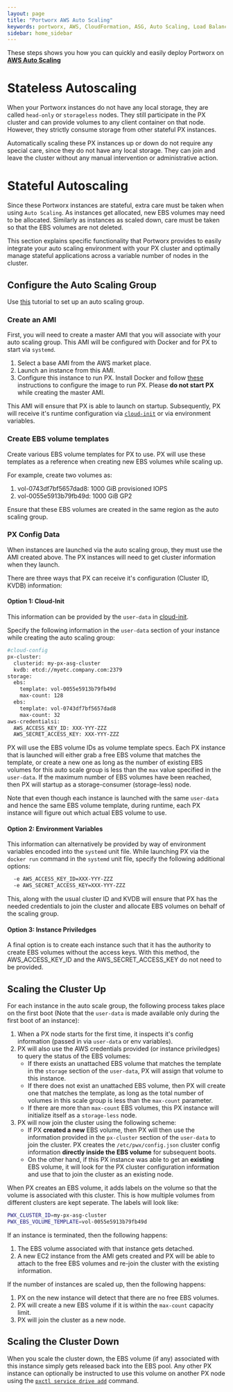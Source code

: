 ```yaml
---
layout: page
title: "Portworx AWS Auto Scaling"
keywords: portworx, AWS, CloudFormation, ASG, Auto Scaling, Load Balancer, ECS, EC2
sidebar: home_sidebar
---
```


These steps shows you how you can quickly and easily deploy Portworx on [**AWS Auto Scaling**](https://aws.amazon.com/autoscaling/)

# Stateless Autoscaling
When your Portworx instances do not have any local storage, they are called `head-only` or `storageless` nodes.  They still participate in the PX cluster and can provide volumes to any client container on that node.  However, they strictly consume storage from other stateful PX instances.

Automatically scaling these PX instances up or down do not require any special care, since they do not have any local storage.  They can join and leave the cluster without any manual intervention or administrative action.

# Stateful Autoscaling
Since these Portworx instances are stateful, extra care must be taken when using `Auto Scaling`.  As instances get allocated, new EBS volumes may need to be allocated.  Similarly as instances as scaled down, care must be taken so that the EBS volumes are not deleted.

This section explains specific functionality that Portworx provides to easily integrate your auto scaling environment with your PX cluster and optimally manage stateful applications across a variable number of nodes in the cluster.

## Configure the Auto Scaling Group
Use [this](http://docs.aws.amazon.com/autoscaling/latest/userguide/GettingStartedTutorial.html) tutorial to set up an auto scaling group.

### Create an AMI 
First, you will need to create a master AMI that you will associate with your auto scaling group.  This AMI will be configured with Docker and for PX to start via `systemd`.

1. Select a base AMI from the AWS market place.
2. Launch an instance from this AMI.
3. Configure this instance to run PX.  Install Docker and follow [these](/run-with-systemd.html) instructions to configure the image to run PX.  Please **do not start PX** while creating the master AMI.

This AMI will ensure that PX is able to launch on startup.  Subsequently, PX will receive it's runtime configuration via [`cloud-init`](http://docs.aws.amazon.com/AWSEC2/latest/UserGuide/user-data.html) or via environment variables.

### Create EBS volume templates
Create various EBS volume templates for PX to use.  PX will use these templates as a reference when creating new EBS volumes while scaling up.

For example, create two volumes as:
1. vol-0743df7bf5657dad8: 1000 GiB provisioned IOPS
2. vol-0055e5913b79fb49d: 1000 GiB GP2

Ensure that these EBS volumes are created in the same region as the auto scaling group.

### PX Config Data
When instances are launched via the auto scaling group, they must use the AMI created above.  The PX instances will need to get cluster information when they launch.  

There are three ways that PX can receive it's configuration (Cluster ID, KVDB) information:

#### Option 1: Cloud-Init
This information can be provided by the `user-data` in [cloud-init](http://docs.aws.amazon.com/AWSEC2/latest/UserGuide/user-data.html).

Specify the following information in the `user-data` section of your instance while creating the auto scaling group:

```bash
#cloud-config
px-cluster:
  clusterid: my-px-asg-cluster
  kvdb: etcd://myetc.company.com:2379
storage:
  ebs:
    template: vol-0055e5913b79fb49d
	max-count: 128
  ebs:
    template: vol-0743df7bf5657dad8
	max-count: 32
aws-credentialsi:
  AWS_ACCESS_KEY_ID: XXX-YYY-ZZZ
  AWS_SECRET_ACCESS_KEY: XXX-YYY-ZZZ
```

PX will use the EBS volume IDs as volume template specs.  Each PX instance that is launched will either grab a free EBS volume that matches the template, or create a new one as long as the number of existing EBS volumes for this auto scale group is less than the `max` value specified in the `user-data`.  If the maximum number of EBS volumes have been reached, then PX will startup as a storage-consumer (storage-less) node.

Note that even though each instance is launched with the same `user-data` and hence the same EBS volume template, during runtime, each PX instance will figure out which actual EBS volume to use.

#### Option 2: Environment Variables
This information can alternatively be provided by way of environment variables encoded into the `systemd` unit file.  While launching PX via the `docker run` command in the `systemd` unit file, specify the following additional options:

```bash
  -e AWS_ACCESS_KEY_ID=XXX-YYY-ZZZ
  -e AWS_SECRET_ACCESS_KEY=XXX-YYY-ZZZ
```

This, along with the usual cluster ID and KVDB will ensure that PX has the needed credentials to join the cluster and allocate EBS volumes on behalf of the scaling group.

#### Option 3: Instance Priviledges
A final option is to create each instance such that it has the authority to create EBS volumes without the access keys.  With this method, the AWS_ACCESS_KEY_ID and the AWS_SECRET_ACCESS_KEY do not need to be provided.

## Scaling the Cluster Up
For each instance in the auto scale group, the following process takes place on the first boot (Note that the `user-data` is made available only during the first boot of an instance):

1. When a PX node starts for the first time, it inspects it's config information (passed in via `user-data` or env variables).
2. PX will also use the AWS credentials provided (or instance priviledges) to query the status of the EBS volumes:
   - If there exists an unattached EBS volume that matches the template in the `storage` section of the `user-data`, PX will assign that volume to this instance.
   - If there does not exist an unattached EBS volume, then PX will create one that matches the template, as long as the total number of volumes in this scale group is less than the `max-count` parameter.
   - If there are more than `max-count` EBS volumes, this PX instance will initialize itself as a `storage-less` node.
3. PX will now join the cluster using the following scheme:
   - If PX **created a new** EBS volume, then PX will then use the information provided in the `px-cluster` section of the `user-data` to join the cluster.  PX creates the `/etc/pwx/config.json` cluster config information **directly inside the EBS volume** for subsequent boots.
   - On the other hand, if this PX instance was able to get an **existing** EBS volume, it will look for the PX cluster configuration information and use that to join the cluster as an existing node.

When PX creates an EBS volume, it adds labels on the volume so that the volume is associated with this cluster.  This is how multiple volumes from different clusters are kept seperate.  The labels will look like:
```bash
PWX_CLUSTER_ID=my-px-asg-cluster
PWX_EBS_VOLUME_TEMPLATE=vol-0055e5913b79fb49d
```

If an instance is terminated, then the following happens:
1. The EBS volume associated with that instance gets detached.
2. A new EC2 instance from the AMI gets created and PX will be able to attach to the free EBS volumes and re-join the cluster with the existing information.

If the number of instances are scaled up, then the following happens:
1. PX on the new instance will detect that there are no free EBS volumes.
2. PX will create a new EBS volume if it is within the `max-count` capacity limit.
3. PX will join the cluster as a new node.

## Scaling the Cluster Down
When you scale the cluster down, the EBS volume (if any) associated with this instance simply gets released back into the EBS pool.  Any other PX instance can optionally be instructed to use this volume on another PX node using the [`pxctl service drive add`](/scale-up.html) command.
